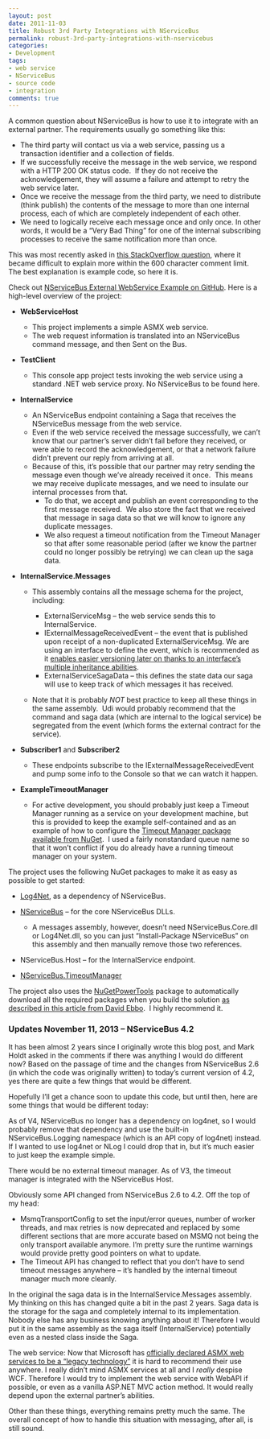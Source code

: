 ```yaml
---
layout: post
date: 2011-11-03
title: Robust 3rd Party Integrations with NServiceBus
permalink: robust-3rd-party-integrations-with-nservicebus
categories:
- Development
tags:
- web service
- NServiceBus
- source code
- integration
comments: true
---
```

A common question about NServiceBus is how to use it to integrate with an external partner. The requirements usually go something like this:

-   The third party will contact us via a web service, passing us a transaction identifier and a collection of fields.
-   If we successfully receive the message in the web service, we respond with a HTTP 200 OK status code.  If they do not receive the acknowledgement, they will assume a failure and attempt to retry the web service later.
-   Once we receive the message from the third party, we need to distribute (think publish) the contents of the message to more than one internal process, each of which are completely independent of each other.
-   We need to logically receive each message once and only once. In other words, it would be a “Very Bad Thing” for one of the internal subscribing processes to receive the same notification more than once.

This was most recently asked in [this StackOverflow question](http://stackoverflow.com/questions/7768464/nservicebus-design-ideas/), where it became difficult to explain more within the 600 character comment limit. The best explanation is example code, so here it is.

<!-- more -->

Check out [NServiceBus External WebService Example on GitHub](https://github.com/DavidBoike/NServiceBus-External-WebService-Example). Here is a high-level overview of the project:

-   **WebServiceHost**
    -   This project implements a simple ASMX web service.
    -   The web request information is translated into an NServiceBus command message, and then Sent on the Bus.

-   **TestClient**
    -   This console app project tests invoking the web service using a standard .NET web service proxy. No NServiceBus to be found here.

-   **InternalService**
    -   An NServiceBus endpoint containing a Saga that receives the NServiceBus message from the web service.
    -   Even if the web service received the message successfully, we can’t know that our partner’s server didn’t fail before they received, or were able to record the acknowledgement, or that a network failure didn’t prevent our reply from arriving at all.
    -   Because of this, it’s possible that our partner may retry sending the message even though we’ve already received it once.  This means we may receive duplicate messages, and we need to insulate our internal processes from that.
        -   To do that, we accept and publish an event corresponding to the first message received.  We also store the fact that we received that message in saga data so that we will know to ignore any duplicate messages.
        -   We also request a timeout notification from the Timeout Manager so that after some reasonable period (after we know the partner could no longer possibly be retrying) we can clean up the saga data.

-   **InternalService.Messages**
    -   This assembly contains all the message schema for the project, including:
        -   ExternalServiceMsg – the web service sends this to InternalService.
        -   IExternalMessageReceivedEvent – the event that is published upon receipt of a non-duplicated ExternalServiceMsg. We are using an interface to define the event, which is recommended as it [enables easier versioning later on thanks to an interface’s multiple inheritance abilities](http://www.nservicebus.com/MessagesAsInterfaces.aspx).
        -   ExternalServiceSagaData – this defines the state data our saga will use to keep track of which messages it has received.

    -   Note that it is probably *NOT* best practice to keep all these things in the same assembly.  Udi would probably recommend that the command and saga data (which are internal to the logical service) be segregated from the event (which forms the external contract for the service).

-   **Subscriber1** and **Subscriber2**
    -   These endpoints subscribe to the IExternalMessageReceivedEvent and pump some info to the Console so that we can watch it happen.

-   **ExampleTimeoutManager**
    -   For active development, you should probably just keep a Timeout Manager running as a service on your development machine, but this is provided to keep the example self-contained and as an example of how to configure the [Timeout Manager package available from NuGet](http://www.nuget.org/List/Packages/NServiceBus.TimeoutManager).  I used a fairly nonstandard queue name so that it won’t conflict if you do already have a running timeout manager on your system.

The project uses the following NuGet packages to make it as easy as possible to get started:

-   [Log4Net](http://nuget.org/List/Packages/Log4Net), as a dependency of NServiceBus.
-   [NServiceBus](http://nuget.org/List/Packages/NServiceBus) – for the core NServiceBus DLLs.
    -   A messages assembly, however, doesn’t need NServiceBus.Core.dll or Log4Net.dll, so you can just “Install-Package NServiceBus” on this assembly and then manually remove those two references.

-   NServiceBus.Host – for the InternalService endpoint.
-   [NServiceBus.TimeoutManager](http://nuget.org/List/Packages/NServiceBus.TimeoutManager)

The project also uses the [NuGetPowerTools](http://www.nuget.org/List/Packages/NuGetPowerTools) package to automatically download all the required packages when you build the solution [as described in this article from David Ebbo](http://blog.davidebbo.com/2011/08/easy-way-to-set-up-nuget-to-restore.html).  I highly recommend it.

### Updates November 11, 2013 – NServiceBus 4.2

It has been almost 2 years since I originally wrote this blog post, and Mark Holdt asked in the comments if there was anything I would do different now? Based on the passage of time and the changes from NServiceBus 2.6 (in which the code was originally written) to today’s current version of 4.2, yes there are quite a few things that would be different.

Hopefully I’ll get a chance soon to update this code, but until then, here are some things that would be different today:

As of V4, NServiceBus no longer has a dependency on log4net, so I would probably remove that dependency and use the built-in NServiceBus.Logging namespace (which is an API copy of log4net) instead. If I wanted to use log4net or NLog I could drop that in, but it’s much easier to just keep the example simple.

There would be no external timeout manager. As of V3, the timeout manager is integrated with the NServiceBus Host.

Obviously some API changed from NServiceBus 2.6 to 4.2. Off the top of my head:

-   MsmqTransportConfig to set the input/error queues, number of worker threads, and max retries is now deprecated and replaced by some different sections that are more accurate based on MSMQ not being the only transport available anymore. I’m pretty sure the runtime warnings would provide pretty good pointers on what to update.
-   The Timeout API has changed to reflect that you don’t have to send timeout messages anywhere – it’s handled by the internal timeout manager much more cleanly.

In the original the saga data is in the InternalService.Messages assembly. My thinking on this has changed quite a bit in the past 2 years. Saga data is the storage for the saga and completely internal to its implementation. Nobody else has any business knowing anything about it! Therefore I would put it in the same assembly as the saga itself (InternalService) potentially even as a nested class inside the Saga.

The web service: Now that Microsoft has [officially declared ASMX web services to be a “legacy technology”](http://johnwsaunders3.wordpress.com/2009/07/03/microsoft-says-asmx-web-services-are-a-%E2%80%9Clegacy-technology%E2%80%9D/) it is hard to recommend their use anywhere. I really didn’t mind ASMX services at all and I *really* despise WCF. Therefore I would try to implement the web service with WebAPI if possible, or even as a vanilla ASP.NET MVC action method. It would really depend upon the external partner’s abilities.

Other than these things, everything remains pretty much the same. The overall concept of how to handle this situation with messaging, after all, is still sound.
